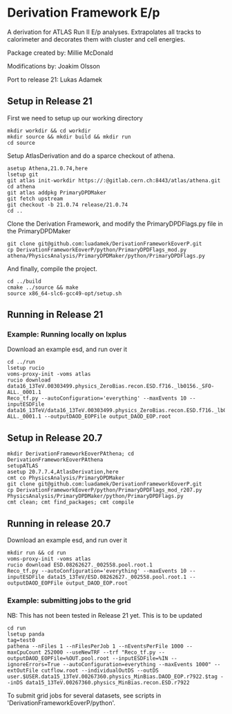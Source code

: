 # Derivation Framework E/p #

A derivation for ATLAS Run II E/p analyses. Extrapolates all tracks to calorimeter and decorates them with cluster and cell energies.

Package created by: Millie McDonald

Modifications by: Joakim Olsson

Port to release 21: Lukas Adamek

## Setup in Release 21

First we need to setup up our working directory

```
mkdir workdir && cd workdir
mkdir source && mkdir build && mkdir run
cd source
```

Setup AtlasDerivation and do a sparce checkout of athena.
```
asetup Athena,21.0.74,here
lsetup git
git atlas init-workdir https://:@gitlab.cern.ch:8443/atlas/athena.git
cd athena
git atlas addpkg PrimaryDPDMaker
git fetch upstream
git checkout -b 21.0.74 release/21.0.74
cd ..
```

Clone the Derivation Framework, and modify the PrimaryDPDFlags.py file in the PrimaryDPDMaker

```
git clone git@github.com:luadamek/DerivationFrameworkEoverP.git
cp DerivationFrameworkEoverP/python/PrimaryDPDFlags_mod.py athena/PhysicsAnalysis/PrimaryDPDMaker/python/PrimaryDPDFlags.py
```

And finally, compile the project.
```
cd ../build
cmake ../source && make
source x86_64-slc6-gcc49-opt/setup.sh
```



## Running in Release 21

### Example: Running locally on lxplus
Download an example esd, and run over it
```
cd ../run
lsetup rucio
voms-proxy-init -voms atlas
rucio download data16_13TeV.00303499.physics_ZeroBias.recon.ESD.f716._lb0156._SFO-ALL._0001.1
Reco_tf.py --autoConfiguration='everything' --maxEvents 10 --inputESDFile data16_13TeV/data16_13TeV.00303499.physics_ZeroBias.recon.ESD.f716._lb0156._SFO-ALL._0001.1 --outputDAOD_EOPFile output_DAOD_EOP.root
```

## Setup in Release 20.7

```
mkdir DerivationFrameworkEoverPAthena; cd DerivationFrameworkEoverPAthena
setupATLAS
asetup 20.7.7.4,AtlasDerivation,here
cmt co PhysicsAnalysis/PrimaryDPDMaker
git clone git@github.com:luadamek/DerivationFrameworkEoverP.git
cp DerivationFrameworkEoverP/python/PrimaryDPDFlags_mod_r207.py PhysicsAnalysis/PrimaryDPDMaker/python/PrimaryDPDFlags.py
cmt clean; cmt find_packages; cmt compile
```

## Running in release 20.7
Download an example esd, and run over it
```
mkdir run && cd run
voms-proxy-init -voms atlas
rucio download ESD.08262627._002558.pool.root.1
Reco_tf.py --autoConfiguration='everything' --maxEvents 10 --inputESDFile data15_13TeV/ESD.08262627._002558.pool.root.1 --outputDAOD_EOPFile output_DAOD_EOP.root
```


### Example: submitting jobs to the grid

NB: This has not been tested in Release 21 yet. This is to be updated

```
cd run
lsetup panda
tag=test0
pathena --nFiles 1 --nFilesPerJob 1 --nEventsPerFile 1000 --maxCpuCount 252000 --useNewTRF --trf "Reco_tf.py --outputDAOD_EOPFile=%OUT.pool.root --inputESDFile=%IN --ignoreErrors=True --autoConfiguration=everything --maxEvents 1000" --extOutFile cutflow.root --individualOutDS --outDS user.$USER.data15_13TeV.00267360.physics_MinBias.DAOD_EOP.r7922.$tag --inDS data15_13TeV.00267360.physics_MinBias.recon.ESD.r7922
```

To submit grid jobs for several datasets, see scripts in 'DerivationFrameworkEoverP/python'.

